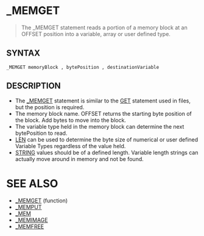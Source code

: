 # _MEMGET
> The _MEMGET statement reads a portion of a memory block at an OFFSET position into a variable, array or user defined type.

## SYNTAX
`_MEMGET memoryBlock , bytePosition , destinationVariable`

## DESCRIPTION
* The [_MEMGET](_MEMGET.md) statement is similar to the [GET](GET.md) statement used in files, but the position is required.
* The memory block name. OFFSET returns the starting byte position of the block. Add bytes to move into the block.
* The variable type held in the memory block can determine the next bytePosition to read.
* [LEN](LEN.md) can be used to determine the byte size of numerical or user defined Variable Types regardless of the value held.
* [STRING](STRING.md) values should be of a defined length. Variable length strings can actually move around in memory and not be found.


# SEE ALSO
* [_MEMGET](_MEMGET.md) (function)
* [_MEMPUT](_MEMPUT.md)
* [_MEM](_MEM.md)
* [_MEMIMAGE](_MEMIMAGE.md)
* [_MEMFREE](_MEMFREE.md)

